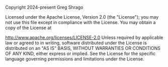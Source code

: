Copyright 2024-present Greg Shrago

Licensed under the Apache License, Version 2.0 (the "License"); you may not use this file except in compliance with the License. You may
obtain a copy of the License at

http://www.apache.org/licenses/LICENSE-2.0
Unless required by applicable law or agreed to in writing, software distributed under the License is distributed on an "AS IS" BASIS,
WITHOUT WARRANTIES OR CONDITIONS OF ANY KIND, either express or implied. See the License for the specific language governing permissions and
limitations under the License.